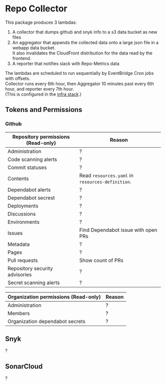 # Repo Collector

This package produces 3 lambdas:

1. A collector that dumps github and snyk info to a s3 data bucket as new files
2. An aggregator that appends the collected data onto a large json file in a webapp data bucket.  
   It also invalidates the CloudFront distribution for the data read by the frontend.
3. A reporter that notifies slack with Repo-Metrics data

The lambdas are scheduled to run sequentially by EventBridge Cron jobs with offsets.  
Collector runs every 6th hour, then Aggregator 10 minutes past every 6th hour, and reporter every 7th hour.  
(This is configured in the [infra stack](../infrastructure/src/repo-metrics-stack.ts).)

## Tokens and Permissions

### Github

| Repository permissions  (**Read-only**) | Reason                                           |
|-----------------------------------------|--------------------------------------------------|
| Administration                          | ?                                                |
| Code scanning alerts                    | ?                                                |
| Commit statuses                         | ?                                                |
| Contents                                | Read `resources.yaml` in `resources-definition`. |
| Dependabot alerts                       | ?                                                |
| Dependabot secrest                      | ?                                                |
| Deployments                             | ?                                                |
| Discussions                             | ?                                                |
| Environments                            | ?                                                |
| Issues                                  | Find Dependabot issue with open PRs              |
| Metadata                                | ?                                                |
| Pages                                   | ?                                                |
| Pull requests                           | Show count of PRs                                |
| Repository security advisories          | ?                                                |
| Secret scanning alerts                  | ?                                                |

| Organization permissions (**Read-only**) | Reason |
|------------------------------------------|--------|
| Administration                           | ?      |
| Members                                  | ?      |
| Organization dependabot secrets          | ?      |

## Snyk

?

## SonarCloud

?
